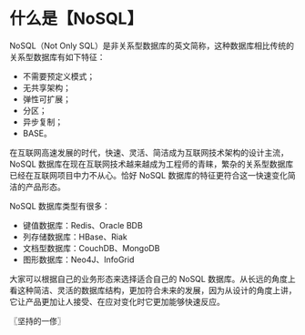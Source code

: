 # 什么是【NoSQL】
NoSQL（Not Only SQL）是非关系型数据库的英文简称，这种数据库相比传统的关系型数据库有如下特征：
* 不需要预定义模式；
* 无共享架构；
* 弹性可扩展；
* 分区；
* 异步复制；
* BASE。

在互联网高速发展的时代，快速、灵活、简洁成为互联网技术架构的设计主流，NoSQL 数据库在现在互联网技术越来越成为工程师的青睐，繁杂的关系型数据库已经在互联网项目中力不从心。恰好 NoSQL 数据库的特征更符合这一快速变化简洁的产品形态。

NoSQL 数据库类型有很多：
* 键值数据库：Redis、Oracle BDB
* 列存储数据库：HBase、Riak
* 文档型数据库：CouchDB、MongoDB
* 图形数据库：Neo4J、InfoGrid

大家可以根据自己的业务形态来选择适合自己的 NoSQL 数据库。从长远的角度上看这种简洁、灵活的数据库结构，更加符合未来的发展，因为从设计的角度上讲，它让产品更加让人接受、在应对变化时它更加能够快速反应。

〖坚持的一俢〗